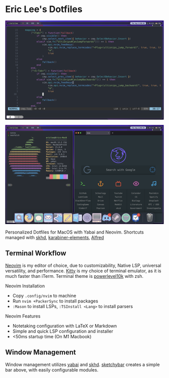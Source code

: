 # Eric Lee's Dotfiles

![Neovim Configuration](bin/img/neovim.png)

![Firefox and Dock Configuration](bin/img/firefox.png)

Personalized Dotfiles for MacOS with Yabai and Neovim. Shortcuts managed with [skhd](https://github.com/koekeishiya/skhd), [karabiner-elements](https://karabiner-elements.pqrs.org/), [Alfred](https://www.alfredapp.com/)

## Terminal Workflow

[Neovim](https://github.com/neovim/neovim) is my editor of choice, due to customizability, Native LSP, universal versatility, and performance. [Kitty](https://github.com/kovidgoyal/kitty) is my choice of terminal emulator, as it is much faster than iTerm. Terminal theme is [powerlevel10k](https://github.com/romkatv/powerlevel10k) with zsh.

Neovim Installation

- Copy `.config/nvim` to machine
- Run `nvim +PackerSync` to install packages
- `:Mason` to install LSPs, `:TSInstall <Lang>` to install parsers

Neovim Features

- Notetaking configuration with LaTeX or Markdown
- Simple and quick LSP configuration and installer
- <50ms startup time (On M1 Macbook)

## Window Management

Window management utilizes [yabai](https://github.com/koekeishiya/yabai) and [skhd](https://github.com/koekeishiya/skhd). [sketchybar](https://github.com/FelixKratz/SketchyBar) creates a simple bar above, with easily configurable modules.
